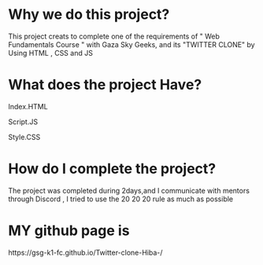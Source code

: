 <h1> Why we do this project? </h1> 
<p>This project creats to complete one of the requirements of " Web Fundamentals Course " with Gaza Sky Geeks,
and its "TWITTER CLONE" by Using HTML , CSS and JS </p> 

<h1> What does the project Have? </h1> 
<p> Index.HTML </p> 
<p> Script.JS </p> 
<p> Style.CSS </p>
<h1> How do I complete the project?  </h1> 
<p> The project was completed during 2days,and I communicate with mentors through Discord , I tried to use the 20 20  20 rule as much as possible </p>

<h1> MY github page is  </h1> 
<p>https://gsg-k1-fc.github.io/Twitter-clone-Hiba-/ </p> 

 
